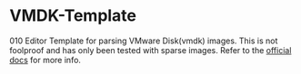 # VMDK-Template
010 Editor Template for parsing VMware Disk(vmdk) images. 
This is not foolproof and has only been tested with sparse images.
Refer to the [official docs](https://www.vmware.com/support/developer/vddk/vmdk_50_technote.pdf) for more info.
